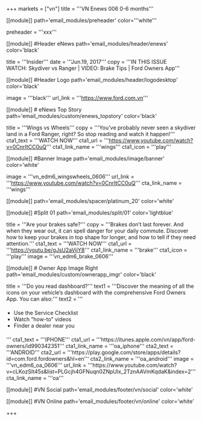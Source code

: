 +++
markets = ["vn"]
title = '''VN Enews 006 0-6 months'''


[[module]]
path='email_modules/preheader'
color='''white'''

preheader = '''xxx'''

[[module]] #Header eNews
path='email_modules/header/enews'
color='black'

  title = '''Insider'''
  date = '''Jun.19, 2017'''
  copy = '''IN THIS ISSUE<br />WATCH: Skydiver vs Ranger | VIDEO: Brake Tips | Ford Owners App'''

[[module]] #Header Logo
path='email_modules/header/logodesktop'
color='black'

  image = '''black'''
  url_link = '''https://www.ford.com.vn'''
 
[[module]] # eNews Top Story
path='email_modules/custom/enews_topstory'
color='black'

  title = '''Wings vs Wheels'''
  copy = '''You’ve probably never seen a skydiver land in a Ford Ranger, right? So stop reading and watch it happen!'''
  cta1_text = '''WATCH NOW'''
  cta1_url = '''https://www.youtube.com/watch?v=0CnrItCC0uQ'''
  cta1_link_name = '''wings'''
  cta1_icon = '''play'''

[[module]] #Banner Image
path='email_modules/image/banner'
color='white'

  image = '''vn_edm6_wingswheels_0606'''
  url_link = '''https://www.youtube.com/watch?v=0CnrItCC0uQ'''
  cta_link_name = '''wings'''

[[module]]
path='email_modules/spacer/platinum_20'
color='white'

[[module]] #Split 01
path='email_modules/split/01'
color='lightblue'

  title = '''Are your brakes safe?'''
  copy = '''Brakes don’t last forever. And when they wear out, it can spell danger for your daily commute. Discover how to keep your brakes in top shape for longer, and how to tell if they need attention.'''
  cta1_text = '''WATCH NOW'''
  cta1_url = '''https://youtu.be/gJsU2aVijY8'''
  cta1_link_name = '''brake'''
  cta1_icon = '''play'''
  image = '''vn_edm6_brake_0606'''

 [[module]] # Owner App Image Right
path='email_modules/custom/ownerapp_imgr'
color='black'

  title = '''Do you read dashboard?'''
  text1 = '''Discover the meaning of all the icons on your vehicle’s dashboard with the comprehensive Ford Owners App. You can also:'''
  text2 = '''<ul style="margin: 20px; padding: 0;">
  <li>Use the Service Checklist</li>
  <li>Watch “how-to” videos</li>
  <li>Finder a dealer near you</li>
  </ul>'''
  cta1_text = '''IPHONE'''
  cta1_url = '''https://itunes.apple.com/vn/app/ford-owners/id990342351'''
  cta1_link_name = '''oa_iphone'''
  cta2_text = '''ANDROID'''
  cta2_url = '''https://play.google.com/store/apps/details?id=com.ford.fordowners&hl=en'''
  cta2_link_name = '''oa_android'''
  image = '''vn_edm6_oa_0606'''
  url_link = '''https://www.youtube.com/watch?v=cLKozSIt45s&list=PLGcjh4GFNuqn0ZNpUlx_2TznAAVmKqdaK&index=2'''
  cta_link_name = '''oa'''

[[module]] #VN Social
path='email_modules/footer/vn/social'
color='white'

[[module]] #VN Online
path='email_modules/footer/vn/online'
color='white'


+++